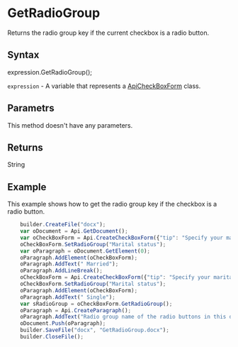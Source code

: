 # GetRadioGroup

Returns the radio group key if the current checkbox is a radio button.

## Syntax

expression.GetRadioGroup();

`expression` - A variable that represents a [ApiCheckBoxForm](../ApiCheckBoxForm.md) class.

## Parametrs

This method doesn't have any parameters.

## Returns

String

## Example

This example shows how to get the radio group key if the checkbox is a radio button.

```javascript
	builder.CreateFile("docx");
	var oDocument = Api.GetDocument();
	var oCheckBoxForm = Api.CreateCheckBoxForm({"tip": "Specify your marital status", "required": true, "placeholder": "Marital status", "radio": true});
	oCheckBoxForm.SetRadioGroup("Marital status");
	var oParagraph = oDocument.GetElement(0);
	oParagraph.AddElement(oCheckBoxForm);
	oParagraph.AddText(" Married");
	oParagraph.AddLineBreak();
	oCheckBoxForm = Api.CreateCheckBoxForm({"tip": "Specify your marital status", "required": true, "placeholder": "Marital status", "radio": true});
	oCheckBoxForm.SetRadioGroup("Marital status");
	oParagraph.AddElement(oCheckBoxForm);
	oParagraph.AddText(" Single");
	var sRadioGroup = oCheckBoxForm.GetRadioGroup();
	oParagraph = Api.CreateParagraph();
	oParagraph.AddText("Radio group name of the radio buttons in this document: " + sRadioGroup);
	oDocument.Push(oParagraph);
	builder.SaveFile("docx", "GetRadioGroup.docx");
	builder.CloseFile();
```